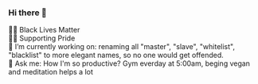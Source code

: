 ### Hi there 👋

✊🏿 Black Lives Matter <br/>
🏳️‍🌈 Supporting Pride <br/>
🔭 I’m currently working on: renaming all "master", "slave", "whitelist", "blacklist" to more elegant names, so no one would get offended. <br/>
💬 Ask me: How I'm so productive? Gym everday at 5:00am, beging vegan and meditation helps a lot


<!--
**Natchuz/Natchuz** is a ✨ _special_ ✨ repository because its `README.md` (this file) appears on your GitHub profile.

Here are some ideas to get you started:

- 🔭 I’m currently working on ...
- 🌱 I’m currently learning ...
- 👯 I’m looking to collaborate on ...
- 🤔 I’m looking for help with ...
- 💬 Ask me about ...
- 📫 How to reach me: ...
- 😄 Pronouns: ...
- ⚡ Fun fact: ...
-->

